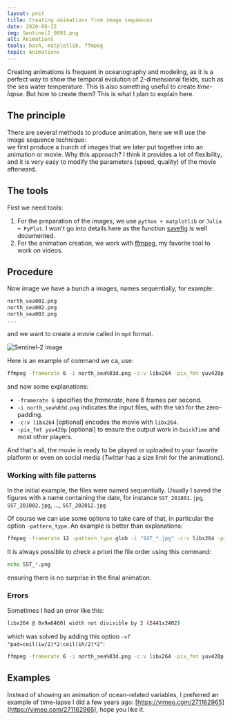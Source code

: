 ```yaml
---
layout: post
title: Creating animations from image sequences
date: 2020-06-22
img: Sentinel2_0091.png
alt: Animations
tools: bash, matplotlib, ffmpeg
topic: Animations
---
```


Creating animations is frequent in oceanography and modeling, as it is a perfect way
to show the temporal evolution of 2-dimensional fields, such as the sea water temperature.
This is also something useful to create *time-lapse*.
But how to create them? This is what I plan to explain here.

## The principle

There are several methods to produce animation, here we will use the image sequence technique:     
we first produce a bunch of images that we later put together into an animation or movie. Why this approach? I think it provides a lot of flexibility, and it is very easy to modify the parameters (speed, quality) of the movie afterward.

## The tools
First we need tools:
1. For the preparation of the images, we use `python + matplotlib` or `Julia + PyPlot`. I won't go into details here as the function [savefig](https://matplotlib.org/3.2.1/api/_as_gen/matplotlib.pyplot.savefig.html) is well documented.
2. For the animation creation, we work with [ffmpeg](https://ffmpeg.org/), my favorite tool to work on videos.

## Procedure

Now image we have a bunch a images, names sequentially, for example:     
```bash
north_sea001.png
north_sea002.png
north_sea003.png
...
```
and we want to create a movie called in `mp4` format.

<img src="{{ site.url }}/figures/blog/Sentinel2_0022.png" class="img-responsive" alt="Sentinel-2 image">

Here is an example of command we ca, use:
```bash
ffmpeg -framerate 6 -i north_sea%03d.png -c:v libx264 -pix_fmt yuv420p animation.mp4
```
and now some explanations:
* `-framerate 6` specifies the *framerate*, here 6 frames per second.
* `-i north_sea%03d.png` indicates the input files, with the `%03` for the zero-padding.
* `-c:v libx264` [optional] encodes the movie with `libx264`.
* `-pix_fmt yuv420p` [optional] to ensure the output work in `QuickTime` and most other players.

And that's all, the movie is ready to be played or uploaded to your favorite platform or even on social media (_Twitter_ has a size limit for the animations).

### Working with file patterns

In the initial example, the files were named sequentially. Usually I saved the
figures with a name containing the date, for instance `SST_201801.jpg`,
`SST_201802.jpg`, ..., `SST_202012.jpg`

Of course we can use some options to take care of that, in particular
the option `-pattern_type`. An example is better than explanations:

```bash
ffmpeg -framerate 12 -pattern_type glob -i "SST_*.jpg" -c:v libx264 -pix_fmt yuv420p  animation.mp4
```
It is always possible to check a priori the file order using this command:
```bash
echo SST_*.png
```
ensuring there is no surprise in the final animation.

### Errors

Sometimes I had an error like this:
```bash
libx264 @ 0x9a6460] width not divisible by 2 (2441x2402)
```
which was solved by adding this option `-vf "pad=ceil(iw/2)*2:ceil(ih/2)*2"`:

```bash
ffmpeg -framerate 6 -i north_sea%03d.png -c:v libx264 -pix_fmt yuv420p -vf "pad=ceil(iw/2)*2:ceil(ih/2)*2" animation.mp4
```

## Examples

Instead of showing an animation of ocean-related variables, I preferred an example of time-lapse
I did a few years ago: [https://vimeo.com/271162965](https://vimeo.com/271162965), hope you like it.
